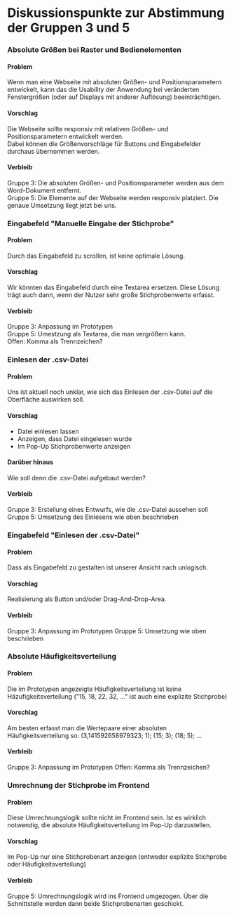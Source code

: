 # Diskussionspunkte zur Abstimmung der Gruppen 3 und 5

### Absolute Größen bei Raster und Bedienelementen
#### Problem
Wenn man eine Webseite mit absoluten Größen- und Positionsparametern entwickelt, kann das die Usability der Anwendung bei veränderten Fenstergrößen (oder auf Displays mit anderer Auflösung) beeinträchtigen.

#### Vorschlag
Die Webseite sollte responsiv mit relativen Größen- und Positionsparametern entwickelt werden.  
Dabei können die Größenvorschläge für Buttons und Eingabefelder durchaus übernommen werden.

#### Verbleib
Gruppe 3: Die absoluten Größen- und Positionsparameter werden aus dem Word-Dokument entfernt.  
Gruppe 5: Die Elemente auf der Webseite werden responsiv platziert. Die genaue Umsetzung liegt jetzt bei uns.


### Eingabefeld "Manuelle Eingabe der Stichprobe"
#### Problem
Durch das Eingabefeld zu scrollen, ist keine optimale Lösung.

#### Vorschlag
Wir könnten das Eingabefeld durch eine Textarea ersetzen. Diese Lösung trägt auch dann, wenn der Nutzer sehr große Stichprobenwerte erfasst.

#### Verbleib
Gruppe 3: Anpassung im Prototypen  
Gruppe 5: Umestzung als Textarea, die man vergrößern kann.  
Offen: Komma als Trennzeichen?


### Einlesen der .csv-Datei
#### Problem
Uns ist aktuell noch unklar, wie sich das Einlesen der .csv-Datei auf die Oberfläche auswirken soll.

#### Vorschlag
- Datei einlesen lassen
- Anzeigen, dass Datei eingelesen wurde
- Im Pop-Up Stichprobenwerte anzeigen

#### Darüber hinaus
Wie soll denn die .csv-Datei aufgebaut werden?

#### Verbleib
Gruppe 3: Erstellung eines Entwurfs, wie die .csv-Datei aussehen soll  
Gruppe 5: Umsetzung des Einlesens wie oben beschrieben


### Eingabefeld "Einlesen der .csv-Datei"
#### Problem
Dass als Eingabefeld zu gestalten ist unserer Ansicht nach unlogisch.

#### Vorschlag
Realisierung als Button und/oder Drag-And-Drop-Area.

#### Verbleib
Gruppe 3: Anpassung im Prototypen
Gruppe 5: Umsetzung wie oben beschrieben


### Absolute Häufigkeitsverteilung
#### Problem
Die im Prototypen angezeigte Häufigkeitsverteilung ist keine Häzufigkeitsverteilung ("15, 18, 22, 32, ..." ist auch eine explizite Stichprobe)

#### Vorschlag
Am besten erfasst man die Wertepaare einer absoluten Häufigkeitsverteilung so:
(3,141592658979323; 1); (15; 3); (18; 5); ...

#### Verbleib
Gruppe 3: Anpassung im Prototypen
Offen: Komma als Trennzeichen?


### Umrechnung der Stichprobe im Frontend
#### Problem
Diese Umrechnungslogik sollte nicht im Frontend sein. Ist es wirklich notwendig, die absolute Häufigkeitsverteilung im Pop-Up darzustellen.

#### Vorschlag
Im Pop-Up nur eine Stichprobenart anzeigen (entweder explizite Stichprobe oder Häufigkeitsverteilung)

#### Verbleib
Gruppe 5: Umrechnungslogik wird ins Frontend umgezogen. Über die Schnittstelle werden dann beide Stichprobenarten geschickt.
